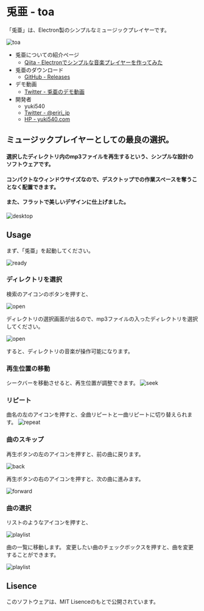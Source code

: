 # 兎亜 - toa
「兎亜」は、Electron製のシンプルなミュージックプレイヤーです。

![toa](./__sample__/toa.png)

- 兎亜についての紹介ページ
  - [Qiita - Electronでシンプルな音楽プレイヤーを作ってみた](http://qiita.com/yuki540/items/8a2b8b07bea896fb7151)
- 兎亜のダウンロード
  - [GitHub - Releases](https://github.com/yuki540net/toa/releases/tag/v0.0.1)
- デモ動画
  - [Twitter - 兎亜のデモ動画](https://twitter.com/eriri_jp/status/850557992990687232)
- 開発者
   - yuki540
   - [Twitter - @eriri_jp](https://twitter.com/eriri_jp)
   - [HP - yuki540.com](http://yuki540.com)
   
## ミュージックプレイヤーとしての最良の選択。

#### 選択したディレクトリ内のmp3ファイルを再生するという、シンプルな設計のソフトウェアです。

#### コンパクトなウィンドウサイズなので、デスクトップでの作業スペースを奪うことなく配置できます。

#### また、フラットで美しいデザインに仕上げました。

![desktop](./__sample__/desktop.png)

## Usage
まず、「兎亜」を起動してください。

![ready](./__sample__/ready.png)

### ディレクトリを選択
検索のアイコンのボタンを押すと、

![open](./__sample__/open_1.png)

ディレクトリの選択画面が出るので、mp3ファイルの入ったディレクトリを選択してください。

![open](./__sample__/open_2.png)

すると、ディレクトリの音楽が操作可能になります。

### 再生位置の移動
シークバーを移動させると、再生位置が調整できます。
![seek](./__sample__/seek.png)

### リピート
曲名の左のアイコンを押すと、全曲リピートと一曲リピートに切り替えられます。
![repeat](./__sample__/repeat.png)

### 曲のスキップ
再生ボタンの左のアイコンを押すと、前の曲に戻ります。

![back](./__sample__/back.png)

再生ボタンの右のアイコンを押すと、次の曲に進みます。

![forward](./__sample__/forward.png)

### 曲の選択
リストのようなアイコンを押すと、

![playlist](./__sample__/playlist_1.png)

曲の一覧に移動します。
変更したい曲のチェックボックスを押すと、曲を変更することができます。

![playlist](./__sample__/playlist_2.png)

## Lisence
このソフトウェアは、MIT Lisenceのもとで公開されています。
